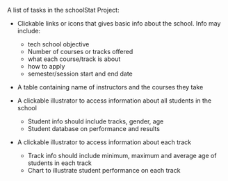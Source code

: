 A list of tasks in the schoolStat Project:

- Clickable links or icons that gives basic info about the school. Info may include:
    - tech school objective
    - Number of courses or tracks offered
    - what each course/track is about
    - how to apply
    - semester/session start and end date

- A table containing name of instructors and the courses they take

- A clickable illustrator to access information about all students in the school
    - Student info should include tracks, gender, age
    - Student database on performance and results

- A clickable illustrator to access information about each track 
    - Track info should include minimum, maximum and average age of students in each track
    - Chart to illustrate student performance on each track